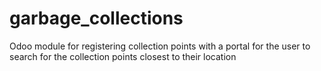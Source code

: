 # garbage_collections
Odoo module for registering collection points with a portal for the user to search for the collection points closest to their location


